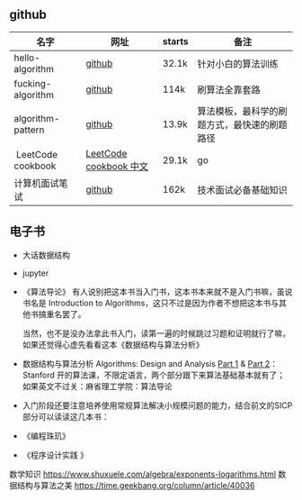 ## github
| 名字| 网址| starts| 备注 |
|--|--|--|--|
| hello-algorithm | [github](https://github.com/geekxh/hello-algorithm)|  32.1k |针对小白的算法训练 | 包括四部分：①.大厂面经 ②.力扣图解 ③.千本开源电子书|
| fucking-algorithm | [github](https://github.com/labuladong/fucking-algorithm)| 114k | 刷算法全靠套路|
| algorithm-pattern | [github](https://github.com/greyireland/algorithm-pattern)|13.9k | 算法模板，最科学的刷题方式，最快速的刷题路径 |
| LeetCode cookbook | [LeetCode cookbook 中文](https://books.halfrost.com/leetcode/)| 29.1k | go|
| 计算机面试笔试 | [github](https://github.com/CyC2018/CS-Notes)| 162k| 技术面试必备基础知识|


## 电子书

- 大话数据结构
- jupyter

-   《算法导论》
    有人说别把这本书当入门书，这本书本来就不是入门书嘛，虽说书名是 Introduction to Algorithms，这只不过是因为作者不想把这本书与其他书搞重名罢了。
    
    当然，也不是没办法拿此书入门，读第一遍的时候跳过习题和证明就行了嘛，如果还觉得心虚先看看这本《数据结构与算法分析》
 
-   数据结构与算法分析
    Algorithms: Design and Analysis [Part 1](https://www.coursera.org/specializations/algorithms) & [Part 2](https://www.coursera.org/course/algo2)： Stanford 开的算法课，不限定语言，两个部分跟下来算法基础基本就有了；如果英文不过关：麻省理工学院：算法导论

-   入门阶段还要注意培养使用常规算法解决小规模问题的能力，结合前文的SICP部分可以读读这几本书：
-   《编程珠玑》
-   《程序设计实践 》


数学知识
https://www.shuxuele.com/algebra/exponents-logarithms.html
数据结构与算法之美
https://time.geekbang.org/column/article/40036
